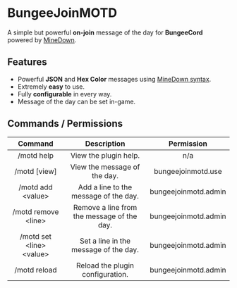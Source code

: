 # BungeeJoinMOTD

A simple but powerful **on-join** message of the day for **BungeeCord** powered by [MineDown](https://github.com/Phoenix616/MineDown).

## Features

- Powerful **JSON** and **Hex Color** messages using [MineDown syntax](https://wiki.phoenix616.dev/library:minedown:syntax).
- Extremely **easy** to use.
- Fully **configurable** in every way.
- Message of the day can be set in-game.

## Commands / Permissions

|                **Command**                |                  **Description**                  |     **Permission**     |
| :---------------------------------------: | :-----------------------------------------------: | :--------------------: |
|              /motd help                   |              View the plugin help.                |          n/a           |
|             /motd [view]                  |              View the message of the day.         | bungeejoinmotd.use     |
|             /motd add \<value\>             |          Add a line to the message of the day.    | bungeejoinmotd.admin   |
|             /motd remove \<line\>           |     Remove a line from the message of the day.    | bungeejoinmotd.admin   |
|             /motd set \<line\> \<value\>      |          Set a line in the message of the day.    | bungeejoinmotd.admin   |
|             /motd reload                  |          Reload the plugin configuration.         | bungeejoinmotd.admin   |
